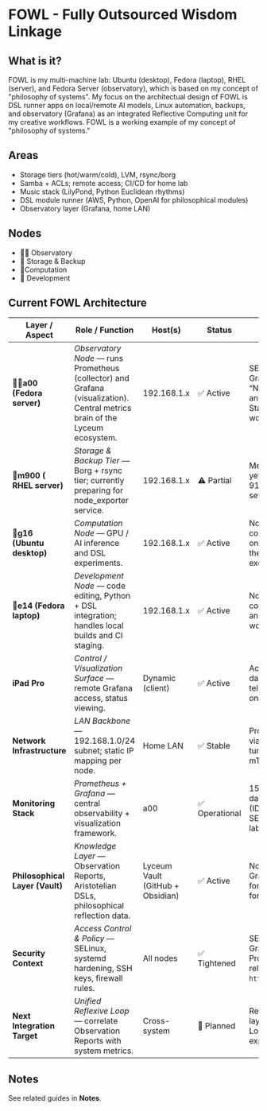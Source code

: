 # FOWL - Fully Outsourced Wisdom Linkage

## What is it?

FOWL is my multi-machine lab: Ubuntu (desktop), Fedora (laptop), RHEL (server), and Fedora Server (observatory), which is based on my concept of "philosophy of systems". My focus on the architectual design of FOWL is DSL runner apps on local/remote AI models, Linux automation, backups, and observatory (Grafana) as an integrated Reflective Computing unit for my creative workflows. FOWL is a working example of my concept of "philosophy of systems."

## Areas
- Storage tiers (hot/warm/cold), LVM, rsync/borg
- Samba + ACLs; remote access; CI/CD for home lab
- Music stack (LilyPond, Python Euclidean rhythms)
- DSL module runner (AWS, Python, OpenAI for philosophical modules)
- Observatory layer (Grafana, home LAN)

## Nodes
- 🐦‍🔥  Observatory
- 🐔 Storage & Backup
- 🐧Computation
- 🦆 Development

## Current FOWL Architecture

| **Layer / Aspect**              | **Role / Function**                                                                                                          | **Host(s)**                      | **Status**    | **Notes**                                                                                                    |
| ------------------------------- | ---------------------------------------------------------------------------------------------------------------------------- | -------------------------------- | ------------- | ------------------------------------------------------------------------------------------------------------ |
| 🐦‍🔥**a00 (Fedora server)**    | _Observatory Node_ — runs Prometheus (collector) and Grafana (visualization). Central metrics brain of the Lyceum ecosystem. | 192.168.1.x                      | ✅ Active      | SELinux adjusted for Grafana↔Prometheus. “Node Exporter Full” and “Prometheus 2.0 Stats” dashboards working. |
| 🐔**m900 ( RHEL server)**       | _Storage & Backup Tier_ — Borg + rsync tier; currently preparing for node_exporter service.                                  | 192.168.1.x                      | ⚠️ Partial    | Metrics exporter not yet responding on 9100; firewall & user setup pending.                                  |
| 🐧**g16 (Ubuntu desktop)**      | _Computation Node_ — GPU / AI inference and DSL experiments.                                                                 | 192.168.1.x                      | ✅ Active      | Node exporter connected and visible on Grafana. Serves as the main AI/ML execution node.                     |
| 🦆**e14 (Fedora laptop)**       | _Development Node_ — code editing, Python + DSL integration; handles local builds and CI staging.                            | 192.168.1.x                      | ✅ Active      | Node exporter connected. Acts as dev and local CI/CD workstation.                                            |
| **iPad Pro**                    | _Control / Visualization Surface_ — remote Grafana access, status viewing.                                                   | Dynamic (client)                 | ✅ Active      | Accesses Grafana dashboard via LAN. No telemetry agent (view-only).                                          |
| **Network Infrastructure**      | _LAN Backbone_ — 192.168.1.0/24 subnet; static IP mapping per node.                                                          | Home LAN                         | ✅ Stable      | Prometheus scrapes via IP:9100; firewall tuned per host; no mTLS yet.                                        |
| **Monitoring Stack**            | _Prometheus + Grafana_ — central observability + visualization framework.                                                    | a00                              | ✅ Operational | 15s scrape interval; dashboards imported (IDs 1860, 3662). SELinux and port labeling complete.               |
| **Philosophical Layer (Vault)** | _Knowledge Layer_ — Observation Reports, Aristotelian DSLs, philosophical reflection data.                                   | Lyceum Vault (GitHub + Obsidian) | ✅ Active      | Not yet annotated into Grafana timelines; forms conceptual input for Reflexivity Stage II.                   |
| **Security Context**            | _Access Control & Policy_ — SELinux, systemd hardening, SSH keys, firewall rules.                                            | All nodes                        | ✅ Tightened   | SELinux boolean for Grafana enabled; Prometheus port relabeled to `http_port_t`.                             |
| **Next Integration Target**     | _Unified Reflexive Loop_ — correlate Observation Reports with system metrics.                                                | Cross-system                     | 🚧 Planned    | Requires annotation layer (Grafana API or Loki) and m900 exporter fix.                                       |

## Notes
See related guides in **Notes**.
